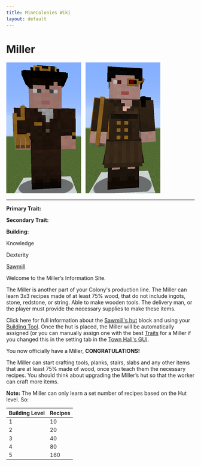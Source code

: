 ```yaml
---
title: MineColonies Wiki
layout: default
---
```

# Miller

<div class="infobox box text-center">
<img src="../../assets/images/workers/miller_m.png" alt="Miller Male" />&nbsp;&nbsp;&nbsp;<img src="../../assets/images/workers/miller_f.png" alt="Miller Female" />
<hr />
  <div class="row section-text text-left">
    <div class="col">
      <p><strong>Primary Trait:</strong></p>
      <p><strong>Secondary Trait:</strong></p>
      <p><strong>Building:</strong></p>
    </div>
    <div class="col">
      <p class="traitp">Knowledge</p>
      <p class="traits">Dexterity</p>
      <p><a href="../buildings/sawmill">Sawmill</a></p>
    </div>
  </div>
</div>

Welcome to the Miller’s Information Site.

The Miller is another  part of your Colony's production line. The Miller can learn 3x3 recipes made of at least 75% wood, that do not include ingots, stone, redstone, or string. Able to make wooden tools. The delivery man, or the player must provide the necessary supplies to make these items.

Click here for full information about the [Sawmill's hut](../buildings/sawmill) block and using your [Building Tool](../items/buildingtool). Once the hut is placed, the Miller will be automatically assigned (or you can manually assign one with the best [Traits](../systems/workerinfo) for a Miller if you changed this in the setting tab in the [Town Hall's GUI](../../source/buildings/townhall).

You now officially have a Miller, **CONGRATULATIONS!**

The Miller can start crafting tools, planks, stairs, slabs and any other items that are at least 75% made of wood, once you teach them the necessary recipes. You should think about upgrading the Miller’s hut so that the worker can craft more items.  

**Note:** The Miller can only learn a set number of recipes based on the Hut level. So:


| Building Level | Recipes |
| ----- | ----- |
| 1 | 10  |
| 2 | 20  |
| 3 | 40  |
| 4 | 80  |
| 5 | 160 |
